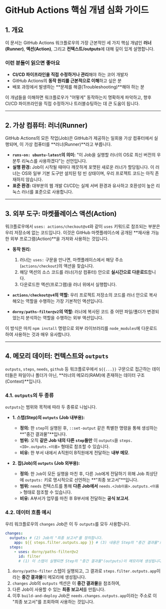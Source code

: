 # GitHub Actions 핵심 개념 심화 가이드

## 1. 개요

이 문서는 GitHub Actions 워크플로우의 가장 근본적인 세 가지 핵심 개념인 **러너(Runner)**, **액션(Action)**, 그리고 **컨텍스트/outputs**에 대해 깊이 있게 설명합니다.

### 이런 분들이 읽으면 좋아요

- **CI/CD 파이프라인을 직접 수정하거나 관리**해야 하는 코어 개발자
- GitHub Actions의 **동작 원리를 근본적으로 이해**하고 싶은 분
- 배포 과정에서 발생하는 **문제를 해결(Troubleshooting)**해야 하는 분

이 개념들을 이해하면 워크플로우가 "어떻게" 동작하는지 명확하게 파악하고, 향후 CI/CD 파이프라인을 직접 수정하거나 트러블슈팅하는 데 큰 도움이 됩니다.

---

## 2. 가상 컴퓨터: 러너(Runner)

GitHub Actions의 모든 작업(Job)은 GitHub가 제공하는 일회용 가상 컴퓨터에서 실행되며, 이 가상 컴퓨터를 **러너(Runner)**라고 부릅니다.

- **`runs-on: ubuntu-latest`의 의미:** "이 Job을 실행할 러너의 OS로 최신 버전의 우분투 리눅스를 사용하겠다"는 선언입니다.
- **실행 환경:** Job이 시작될 때마다 깨끗하게 포맷된 새로운 러너가 할당됩니다. 이 러너는 OS와 일부 기본 도구만 설치된 텅 빈 상태이며, 우리 프로젝트 코드는 아직 존재하지 않습니다.
- **표준 환경:** 대부분의 웹 개발 CI/CD는 실제 서버 환경과 유사하고 호환성이 높은 리눅스 러너를 표준으로 사용합니다.

---

## 3. 외부 도구: 마켓플레이스 액션(Action)

워크플로우에서 `uses: actions/checkout@v4`와 같이 `uses` 키워드로 참조되는 부분은 우리 저장소에 없는 코드입니다. 이것은 GitHub 마켓플레이스에 공개된 **재사용 가능한 외부 프로그램(Action)**을 가져와 사용하는 것입니다.

- **동작 원리:**
  1.  러너는 `uses:` 구문을 만나면, 마켓플레이스에서 해당 주소(`actions/checkout`)의 액션을 찾습니다.
  2.  해당 액션의 소스 코드를 러너(가상 컴퓨터) 안으로 **실시간으로 다운로드**합니다.
  3.  다운로드한 액션(프로그램)을 러너 위에서 실행합니다.

- **`actions/checkout@v4`의 역할:** 우리 프로젝트 저장소의 코드를 러너 안으로 복사해오는 역할을 수행하는 가장 기본적인 액션입니다.
- **`dorny/paths-filter@v2`의 역할:** 러너에 복사된 코드 중 어떤 파일/폴더가 변경되었는지 분석하는 역할을 수행하는 외부 액션입니다.

이 방식은 마치 `npm install` 명령으로 외부 라이브러리를 `node_modules`에 다운로드하여 사용하는 것과 매우 유사합니다.

---

## 4. 메모리 데이터: 컨텍스트와 `outputs`

`outputs`, `steps`, `needs`, `github` 등 워크플로우에서 `${{...}}` 구문으로 접근하는 데이터들은 파일이나 폴더가 아닌, **러너의 메모리(RAM)에 존재하는 데이터 구조(Context)**입니다.

### 4.1. `outputs`의 두 종류

`outputs`는 범위와 목적에 따라 두 종류로 나뉩니다.

- **1. 스텝(Step)의 `outputs` (Job 내부용):**
  - **정의:** 한 `step`이 실행된 후, `::set-output` 같은 특별한 명령을 통해 생성하는 **"중간 결과물"**입니다.
  - **범위:** 오직 **같은 Job 내의 다른 `step`들만** 이 `outputs`을 `steps.<ID>.outputs.<이름>` 형태로 참조할 수 있습니다.
  - **비유:** 한 부서 내에서 A직원이 B직원에게 전달하는 **내부 메모**.

- **2. 잡(Job)의 `outputs` (Job 외부용):**
  - **정의:** 한 `Job`이 모든 실행을 마친 후, 다른 `Job`에게 전달하기 위해 Job 최상단에 `outputs:` 키로 명시적으로 선언하는 **"최종 보고서"**입니다.
  - **범위:** `needs` 컨텍스트를 통해 **다른 Job에서** `needs.<Job이름>.outputs.<이름>` 형태로 참조할 수 있습니다.
  - **비유:** A부서가 업무를 마친 후 B부서에 전달하는 **공식 보고서**.

### 4.2. 데이터 흐름 예시

우리 워크플로우의 `changes` Job은 이 두 `outputs`를 모두 사용합니다.

```yaml
changes:
  outputs: # (2) Job의 "최종 보고서"를 정의합니다.
    app: ${{ steps.filter.outputs.app }} # (3) 내용은 Step의 "중간 결과물"로 채웁니다.
  steps:
    - uses: dorny/paths-filter@v2
      id: filter
      # (1) 이 스텝이 실행되면 Step의 "중간 결과물"(outputs)이 메모리에 생성됩니다.
```

1.  `dorny/paths-filter` 스텝이 실행되고, 그 결과로 `steps.filter.outputs.app`이라는 **중간 결과물**이 메모리에 생성됩니다.
2.  `changes` Job의 `outputs` 섹션은 이 **중간 결과물**을 참조하여,
3.  다른 Job이 사용할 수 있는 **최종 보고서**를 만듭니다.
4.  이후 `build-and-deploy` Job은 `needs.changes.outputs.app`이라는 주소로 이 "최종 보고서"를 조회하여 사용하는 것입니다.
